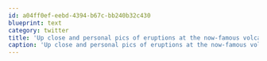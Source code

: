 ```yaml
---
id: a04ff0ef-eebd-4394-b67c-bb240b32c430
blueprint: text
category: twitter
title: 'Up close and personal pics of eruptions at the now-famous volcano taken via Land Cruiser. http://bit.ly/bmHKzP'
caption: 'Up close and personal pics of eruptions at the now-famous volcano taken via Land Cruiser. http://bit.ly/bmHKzP'
---
```

